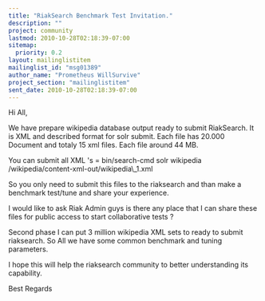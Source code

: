 ```yaml
---
title: "RiakSearch Benchmark Test Invitation."
description: ""
project: community
lastmod: 2010-10-28T02:18:39-07:00
sitemap:
  priority: 0.2
layout: mailinglistitem
mailinglist_id: "msg01389"
author_name: "Prometheus WillSurvive"
project_section: "mailinglistitem"
sent_date: 2010-10-28T02:18:39-07:00
---
```



Hi All,

We have prepare wikipedia database output ready to submit RiakSearch. It is XML 
and described format for solr submit. Each file has 20.000 Document and totaly 
15 xml files. Each file around 44 MB. 

You can submit all XML 's = bin/search-cmd solr wikipedia 
/wikipedia/content-xml-out/wikipedia\\_1.xml 

So you only need to submit this files to the riaksearch and than make a 
benchmark test/tune and share your experience. 

I would like to ask Riak Admin guys is there any place that I can share these 
files for public access to start collaborative tests ?

Second phase I can put 3 million wikipedia XML sets to ready to submit 
riaksearch. So All we have some common benchmark and tuning parameters. 

I hope this will help the riaksearch community to better understanding its 
capability.

Best Regards
